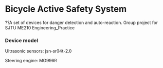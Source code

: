# Bicycle Active Safety System
??A set of devices for danger detection and auto-reaction.  Group project for SJTU ME210 Engineering_Practice

### Device model
Ultrasonic sensors: jsn-sr04t-2.0

Steering engine: MG996R